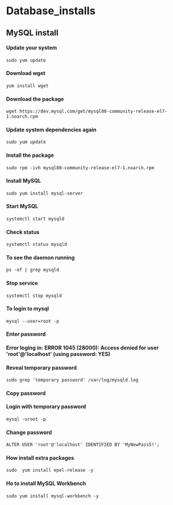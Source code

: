 # Database_installs

## MySQL install

#### Update your system
`sudo yum update`

#### Download wget
`yum install wget`

#### Download the package
`wget https://dev.mysql.com/get/mysql80-community-release-el7-1.noarch.rpm`

#### Update system dependencies again
`sudo yum update`

#### Install the package
`sudo rpm -ivh mysql80-community-release-el7-1.noarch.rpm`

#### Install MySQL
`sudo yum install mysql-server`

#### Start MySQL
`systemctl start mysqld`

#### Check status
`systemctl status mysqld`

#### To see the daemon running
`ps -ef | grep mysqld`

#### Stop service
`systemctl stop mysqld`



#### To login to mysql
`mysql --user=root -p`
#### Enter password



#### Error loging in: ERROR 1045 (28000): Access denied for user 'root'@'localhost' (using password: YES)

#### Reveal temporary password
`sudo grep 'temporary password' /var/log/mysqld.log`
#### Copy password

#### Login with temporary password
`mysql -uroot -p` 

#### Change password
`ALTER USER 'root'@'localhost' IDENTIFIED BY 'MyNewPass5!';`

#### How install extra packages
`sudo  yum install epel-release -y`

#### Ho to install MySQL Workbench
`sudo yum install mysql-workbench -y`
